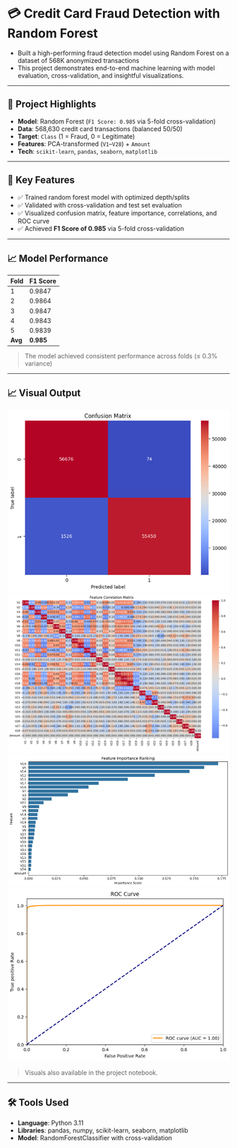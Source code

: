 # 💳 Credit Card Fraud Detection with Random Forest

- Built a high-performing fraud detection model using Random Forest on a dataset of 568K anonymized transactions
- This project demonstrates end-to-end machine learning with model evaluation, cross-validation, and insightful visualizations.

---

## 🚀 Project Highlights

- **Model**: Random Forest (`F1 Score: 0.985` via 5-fold cross-validation)
- **Data**: 568,630 credit card transactions (balanced 50/50)
- **Target**: `Class` (1 = Fraud, 0 = Legitimate)
- **Features**: PCA-transformed (`V1`–`V28`) + `Amount`
- **Tech**: `scikit-learn`, `pandas`, `seaborn`, `matplotlib`

---

## 🧠 Key Features

- ✅ Trained random forest model with optimized depth/splits  
- ✅ Validated with cross-validation and test set evaluation  
- ✅ Visualized confusion matrix, feature importance, correlations, and ROC curve  
- ✅ Achieved **F1 Score of 0.985** via 5-fold cross-validation


---

## 📈 Model Performance

| Fold | F1 Score |
|------|----------|
| 1    | 0.9847   |
| 2    | 0.9864   |
| 3    | 0.9847   |
| 4    | 0.9843   |
| 5    | 0.9839   |
| **Avg** | **0.985** |

> The model achieved consistent performance across folds (≤ 0.3% variance)

---

## 📈 Visual Output

  ![image alt](https://github.com/masonbae/random_forest_cc_fraud/blob/0d410dbca64ec5f6356cac7cde6bc8d26e11bbbe/conufsion%20matrix.png)  
  ![image alt](https://github.com/masonbae/random_forest_cc_fraud/blob/8acb2db66108abe7a23f3c95124e96afcc3bc770/feature_correlation_matrix.png) 
  ![image alt](https://github.com/masonbae/random_forest_cc_fraud/blob/8acb2db66108abe7a23f3c95124e96afcc3bc770/feature_importance.png) 
  ![image alt](https://github.com/masonbae/random_forest_cc_fraud/blob/8acb2db66108abe7a23f3c95124e96afcc3bc770/roc_curve.png) 



> Visuals also available in the project notebook.

---

## 🛠 Tools Used

- **Language**: Python 3.11
- **Libraries**: pandas, numpy, scikit-learn, seaborn, matplotlib
- **Model**: RandomForestClassifier with cross-validation

